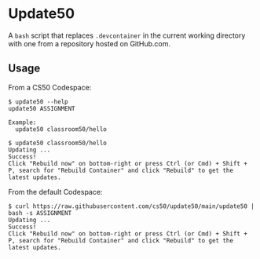 # Update50

A `bash` script that replaces `.devcontainer` in the current working directory with one from a repository hosted on GitHub.com.

## Usage

From a CS50 Codespace:

```
$ update50 --help
update50 ASSIGNMENT

Example:
  update50 classroom50/hello

$ update50 classroom50/hello
Updating ...
Success!
Click "Rebuild now" on bottom-right or press Ctrl (or Cmd) + Shift + P, search for "Rebuild Container" and click "Rebuild" to get the latest updates.
```

From the default Codespace:

```
$ curl https://raw.githubusercontent.com/cs50/update50/main/update50 | bash -s ASSIGNMENT
Updating ...
Success!
Click "Rebuild now" on bottom-right or press Ctrl (or Cmd) + Shift + P, search for "Rebuild Container" and click "Rebuild" to get the latest updates.
```
